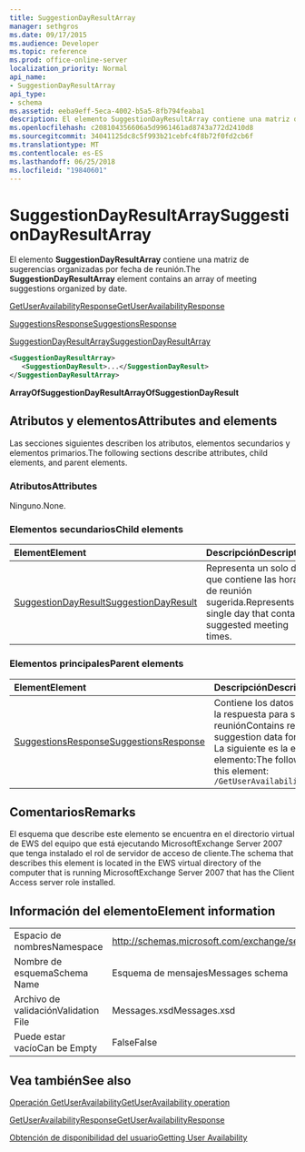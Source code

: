 ```yaml
---
title: SuggestionDayResultArray
manager: sethgros
ms.date: 09/17/2015
ms.audience: Developer
ms.topic: reference
ms.prod: office-online-server
localization_priority: Normal
api_name:
- SuggestionDayResultArray
api_type:
- schema
ms.assetid: eeba9eff-5eca-4002-b5a5-8fb794feaba1
description: El elemento SuggestionDayResultArray contiene una matriz de sugerencias organizadas por fecha de reunión.
ms.openlocfilehash: c208104356606a5d9961461ad8743a772d2410d8
ms.sourcegitcommit: 34041125dc8c5f993b21cebfc4f8b72f0fd2cb6f
ms.translationtype: MT
ms.contentlocale: es-ES
ms.lasthandoff: 06/25/2018
ms.locfileid: "19840601"
---
```

# <a name="suggestiondayresultarray"></a><span data-ttu-id="f0ab4-103">SuggestionDayResultArray</span><span class="sxs-lookup"><span data-stu-id="f0ab4-103">SuggestionDayResultArray</span></span>

<span data-ttu-id="f0ab4-104">El elemento **SuggestionDayResultArray** contiene una matriz de sugerencias organizadas por fecha de reunión.</span><span class="sxs-lookup"><span data-stu-id="f0ab4-104">The **SuggestionDayResultArray** element contains an array of meeting suggestions organized by date.</span></span> 
  
[<span data-ttu-id="f0ab4-105">GetUserAvailabilityResponse</span><span class="sxs-lookup"><span data-stu-id="f0ab4-105">GetUserAvailabilityResponse</span></span>](getuseravailabilityresponse.md)
  
[<span data-ttu-id="f0ab4-106">SuggestionsResponse</span><span class="sxs-lookup"><span data-stu-id="f0ab4-106">SuggestionsResponse</span></span>](suggestionsresponse.md)
  
[<span data-ttu-id="f0ab4-107">SuggestionDayResultArray</span><span class="sxs-lookup"><span data-stu-id="f0ab4-107">SuggestionDayResultArray</span></span>](suggestiondayresultarray.md)
  
```xml
<SuggestionDayResultArray>
   <SuggestionDayResult>...</SuggestionDayResult>
</SuggestionDayResultArray>
```

 <span data-ttu-id="f0ab4-108">**ArrayOfSuggestionDayResult**</span><span class="sxs-lookup"><span data-stu-id="f0ab4-108">**ArrayOfSuggestionDayResult**</span></span>
## <a name="attributes-and-elements"></a><span data-ttu-id="f0ab4-109">Atributos y elementos</span><span class="sxs-lookup"><span data-stu-id="f0ab4-109">Attributes and elements</span></span>

<span data-ttu-id="f0ab4-110">Las secciones siguientes describen los atributos, elementos secundarios y elementos primarios.</span><span class="sxs-lookup"><span data-stu-id="f0ab4-110">The following sections describe attributes, child elements, and parent elements.</span></span>
  
### <a name="attributes"></a><span data-ttu-id="f0ab4-111">Atributos</span><span class="sxs-lookup"><span data-stu-id="f0ab4-111">Attributes</span></span>

<span data-ttu-id="f0ab4-112">Ninguno.</span><span class="sxs-lookup"><span data-stu-id="f0ab4-112">None.</span></span>
  
### <a name="child-elements"></a><span data-ttu-id="f0ab4-113">Elementos secundarios</span><span class="sxs-lookup"><span data-stu-id="f0ab4-113">Child elements</span></span>

|<span data-ttu-id="f0ab4-114">**Element**</span><span class="sxs-lookup"><span data-stu-id="f0ab4-114">**Element**</span></span>|<span data-ttu-id="f0ab4-115">**Descripción**</span><span class="sxs-lookup"><span data-stu-id="f0ab4-115">**Description**</span></span>|
|:-----|:-----|
|[<span data-ttu-id="f0ab4-116">SuggestionDayResult</span><span class="sxs-lookup"><span data-stu-id="f0ab4-116">SuggestionDayResult</span></span>](suggestiondayresult.md) <br/> |<span data-ttu-id="f0ab4-117">Representa un solo día que contiene las horas de reunión sugerida.</span><span class="sxs-lookup"><span data-stu-id="f0ab4-117">Represents a single day that contains suggested meeting times.</span></span>  <br/> |
   
### <a name="parent-elements"></a><span data-ttu-id="f0ab4-118">Elementos principales</span><span class="sxs-lookup"><span data-stu-id="f0ab4-118">Parent elements</span></span>

|<span data-ttu-id="f0ab4-119">**Element**</span><span class="sxs-lookup"><span data-stu-id="f0ab4-119">**Element**</span></span>|<span data-ttu-id="f0ab4-120">**Descripción**</span><span class="sxs-lookup"><span data-stu-id="f0ab4-120">**Description**</span></span>|
|:-----|:-----|
|[<span data-ttu-id="f0ab4-121">SuggestionsResponse</span><span class="sxs-lookup"><span data-stu-id="f0ab4-121">SuggestionsResponse</span></span>](suggestionsresponse.md) <br/> |<span data-ttu-id="f0ab4-122">Contiene los datos de información y sugerencia de la respuesta para solicitado sugerencias de reunión</span><span class="sxs-lookup"><span data-stu-id="f0ab4-122">Contains response information and suggestion data for requested meeting suggestions</span></span>  <br/> <span data-ttu-id="f0ab4-123">La siguiente es la expresión de XPath para este elemento:</span><span class="sxs-lookup"><span data-stu-id="f0ab4-123">The following is the XPath expression to this element:</span></span>  <br/>  `/GetUserAvailabilityResponse/SuggestionsResponse` <br/> |
   
## <a name="remarks"></a><span data-ttu-id="f0ab4-124">Comentarios</span><span class="sxs-lookup"><span data-stu-id="f0ab4-124">Remarks</span></span>

<span data-ttu-id="f0ab4-125">El esquema que describe este elemento se encuentra en el directorio virtual de EWS del equipo que está ejecutando MicrosoftExchange Server 2007 que tenga instalado el rol de servidor de acceso de cliente.</span><span class="sxs-lookup"><span data-stu-id="f0ab4-125">The schema that describes this element is located in the EWS virtual directory of the computer that is running MicrosoftExchange Server 2007 that has the Client Access server role installed.</span></span>
  
## <a name="element-information"></a><span data-ttu-id="f0ab4-126">Información del elemento</span><span class="sxs-lookup"><span data-stu-id="f0ab4-126">Element information</span></span>

|||
|:-----|:-----|
|<span data-ttu-id="f0ab4-127">Espacio de nombres</span><span class="sxs-lookup"><span data-stu-id="f0ab4-127">Namespace</span></span>  <br/> |http://schemas.microsoft.com/exchange/services/2006/messages  <br/> |
|<span data-ttu-id="f0ab4-128">Nombre de esquema</span><span class="sxs-lookup"><span data-stu-id="f0ab4-128">Schema Name</span></span>  <br/> |<span data-ttu-id="f0ab4-129">Esquema de mensajes</span><span class="sxs-lookup"><span data-stu-id="f0ab4-129">Messages schema</span></span>  <br/> |
|<span data-ttu-id="f0ab4-130">Archivo de validación</span><span class="sxs-lookup"><span data-stu-id="f0ab4-130">Validation File</span></span>  <br/> |<span data-ttu-id="f0ab4-131">Messages.xsd</span><span class="sxs-lookup"><span data-stu-id="f0ab4-131">Messages.xsd</span></span>  <br/> |
|<span data-ttu-id="f0ab4-132">Puede estar vacío</span><span class="sxs-lookup"><span data-stu-id="f0ab4-132">Can be Empty</span></span>  <br/> |<span data-ttu-id="f0ab4-133">False</span><span class="sxs-lookup"><span data-stu-id="f0ab4-133">False</span></span>  <br/> |
   
## <a name="see-also"></a><span data-ttu-id="f0ab4-134">Vea también</span><span class="sxs-lookup"><span data-stu-id="f0ab4-134">See also</span></span>



[<span data-ttu-id="f0ab4-135">Operación GetUserAvailability</span><span class="sxs-lookup"><span data-stu-id="f0ab4-135">GetUserAvailability operation</span></span>](getuseravailability-operation.md)
  
[<span data-ttu-id="f0ab4-136">GetUserAvailabilityResponse</span><span class="sxs-lookup"><span data-stu-id="f0ab4-136">GetUserAvailabilityResponse</span></span>](getuseravailabilityresponse.md)


[<span data-ttu-id="f0ab4-137">Obtención de disponibilidad del usuario</span><span class="sxs-lookup"><span data-stu-id="f0ab4-137">Getting User Availability</span></span>](http://msdn.microsoft.com/library/d4133fcb-9b0f-4e6b-aadf-a389da83516a%28Office.15%29.aspx)

